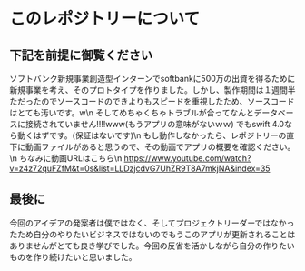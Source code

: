 # このレポジトリーについて

## 下記を前提に御覧ください
ソフトバンク新規事業創造型インターンでsoftbankに500万の出資を得るために新規事業を考え、そのプロトタイプを作りました。しかし、製作期間は１週間半ただったのでソースコードのできよりもスピードを重視したため、ソースコードはとても汚いです。w\n
そしてめちゃくちゃトラブルが合ってなんとデータベースに接続されていません!!!!www(もうアプリの意味がないｗｗ)
でもswift 4.0なら動くはずです。(保証はないです)\n
もし動作しなかったら、レポジトリーの直下に動画ファイルがあると思うので、その動画でアプリの概要を確認ください。\n
ちなみに動画URLはこちら\n
https://www.youtube.com/watch?v=z4z72quFZfM&t=0s&list=LLDzjcdvG7UhZR9T8A7mkjNA&index=35

## 最後に
今回のアイデアの発案者は僕ではなく、そしてプロジェクトリーダーではなかったため自分のやりたいビジネスではないのでもうこのアプリが更新されることはありませんがとても良き学びでした。今回の反省を活かしながら自分の作りたいものを作り続けたいと思いました。
